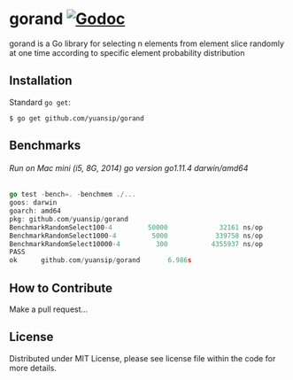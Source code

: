 # gorand [![Godoc](https://godoc.org/github.com/yuansip/gorand?status.svg)](https://godoc.org/github.com/yuansip/gorand)

gorand is a Go library for selecting n elements from element slice randomly at one time according to specific element probability distribution

## Installation

Standard `go get`:

```
$ go get github.com/yuansip/gorand
```

## Benchmarks

###### Run on Mac mini (i5, 8G, 2014) go version go1.11.4 darwin/amd64

```go
go test -bench=. -benchmem ./...
goos: darwin
goarch: amd64
pkg: github.com/yuansip/gorand
BenchmarkRandomSelect100-4         50000             32161 ns/op            7312 B/op          7 allocs/op
BenchmarkRandomSelect1000-4         5000            339758 ns/op           21904 B/op          7 allocs/op
BenchmarkRandomSelect10000-4         300           4355937 ns/op          169360 B/op          7 allocs/op
PASS
ok      github.com/yuansip/gorand       6.986s

```

## How to Contribute

Make a pull request...

## License

Distributed under MIT License, please see license file within the code for more details.
